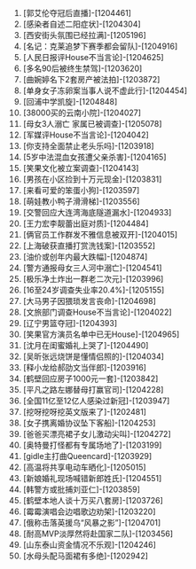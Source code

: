 
1. [郭艾伦夺冠后直播]-[1204461]
1. [感染者自述二阳症状]-[1204304]
1. [西安街头氛围已经拉满]-[1205196]
1. [名记：克莱追梦下赛季都会留队]-[1204916]
1. [人民日报评House不当言论]-[1204625]
1. [多名90后被终生禁驾]-[1203620]
1. [曲婉婷名下2套房产被法拍]-[1203872]
1. [单身女子冻卵案当事人说不虚此行]-[1204454]
1. [回浦中学凯旋]-[1204848]
1. [38000买的云南小院]-[1204027]
1. [母女3人溺亡 家属已被调查]-[1205078]
1. [军媒评House不当言论]-[1204042]
1. [你支持全面禁止老头乐吗]-[1203918]
1. [5岁中法混血女孩遭父亲杀害]-[1204165]
1. [笑果文化被立案调查]-[1204143]
1. [男孩在小区捡到十万元现金]-[1203831]
1. [来看可爱的笨蛋小狗]-[1203597]
1. [萌娃教小鸭子滑滑梯]-[1203556]
1. [交警回应大连湾海底隧道漏水]-[1204933]
1. [王力宏李靓蕾出庭对质]-[1204484]
1. [俩官员工作群发不雅信息被双开]-[1204015]
1. [上海破获直播打赏洗钱案]-[1203552]
1. [油价或创年内最大跌幅]-[1204874]
1. [警方通报母女三人河中溺亡]-[1204541]
1. [极乐净土炸出一群老二次元]-[1203996]
1. [16至24岁调查失业率20.4%]-[1205155]
1. [大马男子因猥琐发言丧命]-[1204698]
1. [文旅部门调查House不当言论]-[1204022]
1. [辽宁男篮夺冠]-[1204393]
1. [笑果官方演员名单中已无House]-[1204965]
1. [沈月在闺蜜婚礼上哭了]-[1204490]
1. [吴昕张远烧饼是懂情侣照的]-[1204034]
1. [释小龙给郝劭文当伴郎]-[1203916]
1. [鹤壁回应房子1000元一套]-[1203842]
1. [平凡之路左娜替母打赢官司]-[1204228]
1. [全国11亿至12亿人感染过新冠]-[1203947]
1. [挖呀挖呀挖英文版来了]-[1202481]
1. [女子携离婚协议坠下客船]-[1204253]
1. [爸爸买漂亮裙子女儿激动尖叫]-[1204272]
1. [奥特曼打怪都有专属场地了]-[1203199]
1. [gidle主打曲Queencard]-[1203929]
1. [高温将共享电动车晒化]-[1205015]
1. [新娘婚礼现场喊错新郎姓氏]-[1204551]
1. [韩警方或批捕刘亚仁]-[1203859]
1. [鹤壁本地人谈十万买八套房]-[1203726]
1. [霉霉演唱会边唱歌边劝架]-[1203220]
1. [俄称击落英援乌“风暴之影”]-[1204701]
1. [耐高MVP淡厚然将赴国家二队]-[1203456]
1. [山东泰山资金情况不乐观]-[1204246]
1. [水母头配马面裙有多绝]-[1202942]